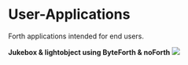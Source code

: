# User-Applications

Forth applications intended for end users.

****Jukebox & lightobject using ByteForth & noForth****
![](https://upload.wikimedia.org/wikipedia/commons/thumb/b/bd/Short_Story.jpg/1280px-Short_Story.jpg)
